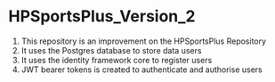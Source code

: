 # HPSportsPlus_Version_2
1. This repository is an improvement on the HPSportsPlus Repository
2. It uses the Postgres database to store data users
3. It uses the identity framework core to register users
4. JWT bearer tokens is created to authenticate and authorise users
